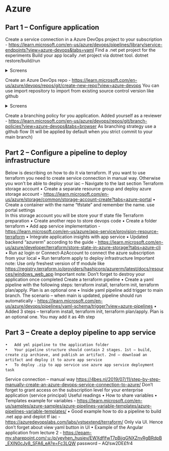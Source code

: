 # Azure
## Part 1 – Configure application
Create a service connection in a Azure DevOps project to your subscription - https://learn.microsoft.com/en-us/azure/devops/pipelines/library/service-endpoints?view=azure-devops&tabs=yaml
Find a .net pet project for the experiments
Build your app locally .net project via dotnet tool. dotnet restore/build/run
<details>
  <summary>Screens</summary>
  
![](https://github.com/ArturMaksymchuk/EPAM_Autumn2022/blob/master/Azure/screens/1.1.png)

</details>

Create an Azure DevOps repo - https://learn.microsoft.com/en-us/azure/devops/repos/git/create-new-repo?view=azure-devops  You can use import repository to import from existing source control version like github

<details>
  <summary>Screens</summary>
  
![](https://github.com/ArturMaksymchuk/EPAM_Autumn2022/blob/master/Azure/screens/1.2.png)

</details>

Create a branching policy for you application. Added yourself as a reviewer - https://learn.microsoft.com/en-us/azure/devops/repos/git/branch-policies?view=azure-devops&tabs=browser As branching strategy use a github flow (It will be applied by default when you strict commit to your main branch)


## Part 2 – Configure a pipeline to deploy infrastructure 
Below is describing on how to do it via terraform. If you want to use terraform you need to create service connection in manual way. Otherwise you won’t be able to deploy your iac – Navigate to the last section
Terraform storage account 
	•	Create a separate resource group and deploy azure storage account - https://learn.microsoft.com/en-us/azure/storage/common/storage-account-create?tabs=azure-portal
	•	Create a container with the name “tfstate” and remember the name. use portal settings  
In this storage account you will be store your tf state file
Terraform preparation
	•	Create another repo to store devops code
	•	Create a folder terraform
	•	Add app service implementation - https://learn.microsoft.com/en-us/azure/app-service/provision-resource-terraform 
	•	Integrate application insights with app service
	•	Updated backend “azurerm” according to the guide - https://learn.microsoft.com/en-us/azure/developer/terraform/store-state-in-azure-storage?tabs=azure-cli 
	•	Run az login or Connect-AzAccount to connect the azure subscription from your local
	•	Run terraform apply to deploy infrastructure 
Important note: Use only freshest version of tf module like https://registry.terraform.io/providers/hashicorp/azurerm/latest/docs/resources/windows_web_app
Important note: Don’t forget to destroy your application once completed
Create a terraform pipeline
	•	Create a yaml pipeline with the following steps: terraform install, terraform init, terraform plan/apply. Plan is an optional one 
	•	Inside yaml pipeline add trigger to main branch. The scenario – when main is updated, pipeline should run automatically - https://learn.microsoft.com/en-us/azure/devops/pipelines/yaml-schema/trigger?view=azure-pipelines
	•	Added 3 steps – terraform install, terraform init, terraform plan/apply. Plan is an optional one. You may add it as 4th step
## Part 3 – Create a deploy pipeline to app service
	•	Add yml pipeline to the application folder
	•	Your pipeline structure should contain 2 stages. 1st – build, create zip archieve, and publish an artifact. 2nd – download an artifact and deploy it to azure app service 
	•	To deploy .zip to app service use azure app service deployment task
Service connection – manual way
https://4bes.nl/2019/07/11/step-by-step-manually-create-an-azure-devops-service-connection-to-azure/
Don’t forget to grant access on the subscription level for your enterprise application (service principal)
Useful readings 
	•	How to share variables 
	•	Templates example for variables - https://learn.microsoft.com/en-us/samples/azure-samples/azure-pipelines-variable-templates/azure-pipelines-variable-templates/
	•	Good example how to do a pipeline to build .net app and deplot tf iac - https://azuredevopslabs.com/labs/vstsextend/terraform/ Only via UI. Hence don’t forget about view yaml button in UI
	•	Example of the Angular application from lecture 2 - https://epam-my.sharepoint.com/:u:/p/yevhen_husiev/EWXdflfwT7pBijqGNXZnvRgBRdpB_EXlN0cJy8_SFA6_eA?e=Fc3LQW password – AQ!sw2DE£fr4

